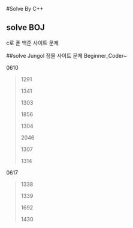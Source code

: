 #Solve By C++

## solve BOJ
c로 푼 백준 사이트 문제

##solve Jungol
정올 사이트 문제
Beginner_Coder~

0610
>1291
> 
> 1341
> 
> 1303
> 
> 1856
> 
> 1304
> 
> 2046
> 
> 1307
> 
> 1314

0617
>1338
> 
> 1339
> 
> 1692
> 
> 1430
> 
> 